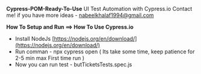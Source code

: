 
**Cypress-POM-Ready-To-Use** 
UI Test Automation with Cypress.io 
Contact me! if you have more ideas -  [nabeelkhalaf1994@gmail.com](mailto:nabeelkhalaf1994@gmail.com)  


**How To Setup and Run ==> How To Use Cypress.io**

 - Install NodeJs 
   [https://nodejs.org/en/download/](https://nodejs.org/en/download/)  
 - Run comman - npx cypress open ( Its take some time, keep patience for 2-5 min max First time run )
 - Now you can run test - butTicketsTests.spec.js

